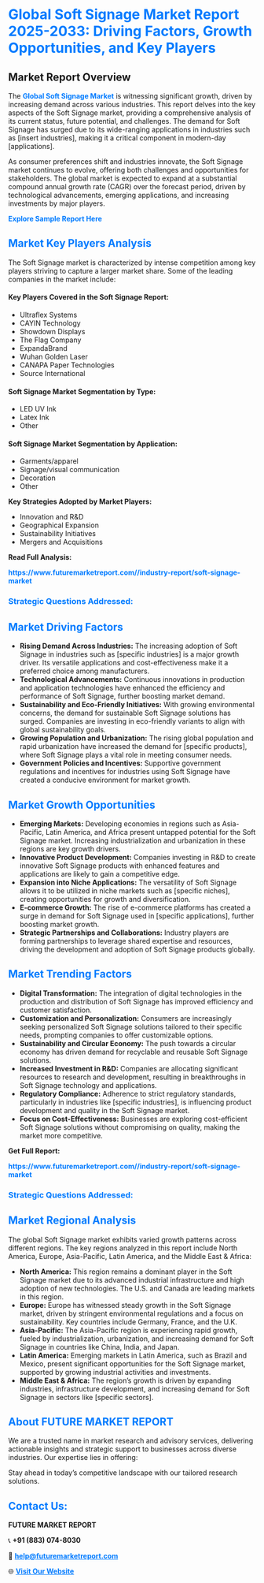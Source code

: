 <h1 style="color: #007BFF;">Global Soft Signage Market Report 2025-2033: Driving Factors, Growth Opportunities, and Key Players</h1>

<section id="overview">
<h2>Market Report Overview</h2>
<p>The <a href="https://www.futuremarketreport.com//industry-report/soft-signage-market" style="color: #007BFF; text-decoration: none;"><strong>Global Soft Signage Market</strong></a> is witnessing significant growth, driven by increasing demand across various industries. This report delves into the key aspects of the Soft Signage market, providing a comprehensive analysis of its current status, future potential, and challenges. The demand for Soft Signage has surged due to its wide-ranging applications in industries such as [insert industries], making it a critical component in modern-day [applications].</p>
<p>As consumer preferences shift and industries innovate, the Soft Signage market continues to evolve, offering both challenges and opportunities for stakeholders. The global market is expected to expand at a substantial compound annual growth rate (CAGR) over the forecast period, driven by technological advancements, emerging applications, and increasing investments by major players.</p>
</section>

<section id="overview">
<p><a href="https://www.futuremarketreport.com//request-sample/reportId=79687" style="color: #007BFF; text-decoration: none;"><strong>Explore Sample Report Here</strong></a></p>
</section>

<section id="key-players">
<h2 style="color: #007BFF;">Market Key Players Analysis</h2>
<p>The Soft Signage market is characterized by intense competition among key players striving to capture a larger market share. Some of the leading companies in the market include:</p>
<h4>Key Players Covered in the Soft Signage Report:</h4>
<ul><li>Ultraflex Systems</li><li>CAYIN Technology</li><li>Showdown Displays</li><li>The Flag Company</li><li>ExpandaBrand</li><li>Wuhan Golden Laser</li><li>CANAPA Paper Technologies</li><li>Source International</li></ul>
<h4>Soft Signage Market Segmentation by Type:</h4>
<ul><li>LED UV Ink</li><li>Latex Ink</li><li>Other</li></ul>

<h4>Soft Signage Market Segmentation by Application:</h4>
<ul><li>Garments/apparel</li><li>Signage/visual communication</li><li>Decoration</li><li>Other</li></ul>
<p><strong>Key Strategies Adopted by Market Players:</strong></p>
<ul>
<li>Innovation and R&D</li>
<li>Geographical Expansion</li>
<li>Sustainability Initiatives</li>
<li>Mergers and Acquisitions</li>
</ul>
</section>

<section>
<p><strong>Read Full Analysis: </strong></p><a href="https://www.futuremarketreport.com//industry-report/soft-signage-market" style="color: #007BFF; text-decoration: none;"><strong>https://www.futuremarketreport.com//industry-report/soft-signage-market</strong></a>
<h3 style="color: #007BFF;">Strategic Questions Addressed:</h3>
</section>

<section id="driving-factors">
<h2 style="color: #007BFF;">Market Driving Factors</h2>
<ul>
<li><strong>Rising Demand Across Industries:</strong> The increasing adoption of Soft Signage in industries such as [specific industries] is a major growth driver. Its versatile applications and cost-effectiveness make it a preferred choice among manufacturers.</li>
<li><strong>Technological Advancements:</strong> Continuous innovations in production and application technologies have enhanced the efficiency and performance of Soft Signage, further boosting market demand.</li>
<li><strong>Sustainability and Eco-Friendly Initiatives:</strong> With growing environmental concerns, the demand for sustainable Soft Signage solutions has surged. Companies are investing in eco-friendly variants to align with global sustainability goals.</li>
<li><strong>Growing Population and Urbanization:</strong> The rising global population and rapid urbanization have increased the demand for [specific products], where Soft Signage plays a vital role in meeting consumer needs.</li>
<li><strong>Government Policies and Incentives:</strong> Supportive government regulations and incentives for industries using Soft Signage have created a conducive environment for market growth.</li>
</ul>
</section>

<section id="growth-opportunities">
<h2 style="color: #007BFF;">Market Growth Opportunities</h2>
<ul>
<li><strong>Emerging Markets:</strong> Developing economies in regions such as Asia-Pacific, Latin America, and Africa present untapped potential for the Soft Signage market. Increasing industrialization and urbanization in these regions are key growth drivers.</li>
<li><strong>Innovative Product Development:</strong> Companies investing in R&D to create innovative Soft Signage products with enhanced features and applications are likely to gain a competitive edge.</li>
<li><strong>Expansion into Niche Applications:</strong> The versatility of Soft Signage allows it to be utilized in niche markets such as [specific niches], creating opportunities for growth and diversification.</li>
<li><strong>E-commerce Growth:</strong> The rise of e-commerce platforms has created a surge in demand for Soft Signage used in [specific applications], further boosting market growth.</li>
<li><strong>Strategic Partnerships and Collaborations:</strong> Industry players are forming partnerships to leverage shared expertise and resources, driving the development and adoption of Soft Signage products globally.</li>
</ul>
</section>

<section id="trending-factors">
<h2 style="color: #007BFF;">Market Trending Factors</h2>
<ul>
<li><strong>Digital Transformation:</strong> The integration of digital technologies in the production and distribution of Soft Signage has improved efficiency and customer satisfaction.</li>
<li><strong>Customization and Personalization:</strong> Consumers are increasingly seeking personalized Soft Signage solutions tailored to their specific needs, prompting companies to offer customizable options.</li>
<li><strong>Sustainability and Circular Economy:</strong> The push towards a circular economy has driven demand for recyclable and reusable Soft Signage solutions.</li>
<li><strong>Increased Investment in R&D:</strong> Companies are allocating significant resources to research and development, resulting in breakthroughs in Soft Signage technology and applications.</li>
<li><strong>Regulatory Compliance:</strong> Adherence to strict regulatory standards, particularly in industries like [specific industries], is influencing product development and quality in the Soft Signage market.</li>
<li><strong>Focus on Cost-Effectiveness:</strong> Businesses are exploring cost-efficient Soft Signage solutions without compromising on quality, making the market more competitive.</li>
</ul>
</section>

<section>
<p><strong>Get Full Report: </strong></p><a href="https://www.futuremarketreport.com//industry-report/soft-signage-market" style="color: #007BFF; text-decoration: none;"><strong>https://www.futuremarketreport.com//industry-report/soft-signage-market</strong></a>
<h3 style="color: #007BFF;">Strategic Questions Addressed:</h3>
</section>


<section id="regional-analysis">
<h2 style="color: #007BFF;">Market Regional Analysis</h2>
<p>The global Soft Signage market exhibits varied growth patterns across different regions. The key regions analyzed in this report include North America, Europe, Asia-Pacific, Latin America, and the Middle East & Africa:</p>
<ul>
<li><strong>North America:</strong> This region remains a dominant player in the Soft Signage market due to its advanced industrial infrastructure and high adoption of new technologies. The U.S. and Canada are leading markets in this region.</li>
<li><strong>Europe:</strong> Europe has witnessed steady growth in the Soft Signage market, driven by stringent environmental regulations and a focus on sustainability. Key countries include Germany, France, and the U.K.</li>
<li><strong>Asia-Pacific:</strong> The Asia-Pacific region is experiencing rapid growth, fueled by industrialization, urbanization, and increasing demand for Soft Signage in countries like China, India, and Japan.</li>
<li><strong>Latin America:</strong> Emerging markets in Latin America, such as Brazil and Mexico, present significant opportunities for the Soft Signage market, supported by growing industrial activities and investments.</li>
<li><strong>Middle East & Africa:</strong> The region’s growth is driven by expanding industries, infrastructure development, and increasing demand for Soft Signage in sectors like [specific sectors].</li>
</ul>
</section>

<footer>
<h2 style="color: #007BFF;">About FUTURE MARKET REPORT</h2>
<p>We are a trusted name in market research and advisory services, delivering actionable insights and strategic support to businesses across diverse industries. Our expertise lies in offering:</p>

<p>Stay ahead in today’s competitive landscape with our tailored research solutions.</p>

<h2 style="color: #007BFF;">Contact Us:</h2>
<p><strong>FUTURE MARKET REPORT</strong></p>
<p>📞 <strong>+91 (883) 074-8030</strong></p>
<p>📧 <strong><a href="mailto:help@futuremarketreport.com" style="color: #007BFF;">help@futuremarketreport.com</a></strong></p>
<p>🌐 <strong><a href="https://www.futuremarketreport.com/" style="color: #007BFF;">Visit Our Website</a></strong></p>
</footer>